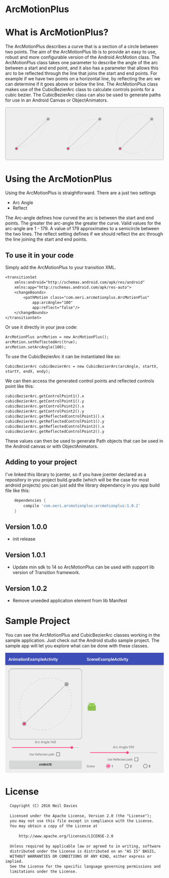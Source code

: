 ArcMotionPlus
=======

# What is ArcMotionPlus?

The ArcMotionPlus describes a curve that is a section of a circle between two points. The aim of the ArcMotionPlus lib is to provide an easy to use, robust and more configurable version of the Android ArcMotion class. The ArcMotionPlus class takes one parameter to describe the angle of the arc between a start and end point, and it also has a parameter that allows this arc to be reflected through the line that joins the start and end points. For example if we have two points on a horizontal line, by reflecting the arc we can determine if it goes above or below the line. The ArcMotionPlus class makes use of the CubicBezierArc class to calculate controls points for a cubic bezier. The CubicBezierArc class can also be used to generate paths for use in an Android Canvas or ObjectAnimators.


![Scheme](raw/arcs.png)


# Using the ArcMotionPlus

Using the ArcMotionPlus is straightforward. There are a just two settings 

* Arc Angle
* Reflect

The Arc-angle defines how curved the arc is between the start and end points. The greater the arc-angle the greater the curve. Valid values for the arc-angle are 1 - 179. A value of 179 approximates to a semicircle between the two lines. The reflect setting defines if we should reflect the arc through the line joining the start and end points.  

## To use it in your code

Simply add the ArcMotionPlus to your transition XML.

    <transitionSet
        xmlns:android="http://schemas.android.com/apk/res/android"
        xmlns:app="http://schemas.android.com/apk/res-auto">
        <changeBounds>
            <pathMotion class="com.oeri.arcmotionplus.ArcMotionPlus"
                app:arcAngle="100"
                app:reflect="false"/>
        </changeBounds>
    </transitionSet>
            

Or use it directly in your java code:

    ArcMotionPlus arcMotion = new ArcMotionPlus();
    arcMotion.setReflectedArc(true);
    arcMotion.setArcAngle(100);
    
To use the CubicBezierArc it can be instantiated like so:

    CubicBezierArc cubicBezierArc = new CubicBezierArc(arcAngle, startX, startY, endX, endy);

We can then access the generated control points and reflected controls point like this:
    
    cubicBezierArc.getControlPoint1().x
    cubicBezierArc.getControlPoint1().y
    cubicBezierArc.getControlPoint2().x
    cubicBezierArc.getControlPoint2().y
    cubicBezierArc.getReflectedControlPoint1().x
    cubicBezierArc.getReflectedControlPoint1().y
    cubicBezierArc.getReflectedControlPoint2().x
    cubicBezierArc.getReflectedControlPoint2().y
These values can then be used to generate Path objects that can be used in the Android canvas or with ObjectAnimators.  
## Adding to your project

I've linked this library to jcenter, so if you have jcenter declared as a repository in you project build.gradle (which will be the case for most android projects) you can just add the library dependancy in you app build file like this:

```groovy
    dependencies {
        compile 'com.oeri.arcmotionplus:arcmotionplus:1.0.2'
    }
```

## Version 1.0.0

* init release

## Version 1.0.1

* Update min sdk to 14 so ArcMotionPlus can be used with support lib version of Transition framework.

## Version 1.0.2

* Remove uneeded application element from lib Manifest


# Sample Project

You can see the ArcMotionPlus and CubicBezierArc classes working in the sample application. Just check out the Android studio sample project. The sample app will let you explore what can be done with these classes. 


![Scheme](raw/app_examples.png)


# License

```
  Copyright (C) 2016 Neil Davies
 
  Licensed under the Apache License, Version 2.0 (the "License");
  you may not use this file except in compliance with the License.
  You may obtain a copy of the License at
 
      http://www.apache.org/licenses/LICENSE-2.0
 
  Unless required by applicable law or agreed to in writing, software
  distributed under the License is distributed on an "AS IS" BASIS,
  WITHOUT WARRANTIES OR CONDITIONS OF ANY KIND, either express or implied.
  See the License for the specific language governing permissions and
  limitations under the License.
```
